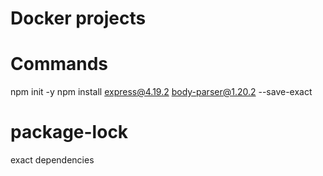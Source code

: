 # Docker projects

# Commands  
npm init -y
npm install express@4.19.2 body-parser@1.20.2 --save-exact

# package-lock 
exact dependencies

